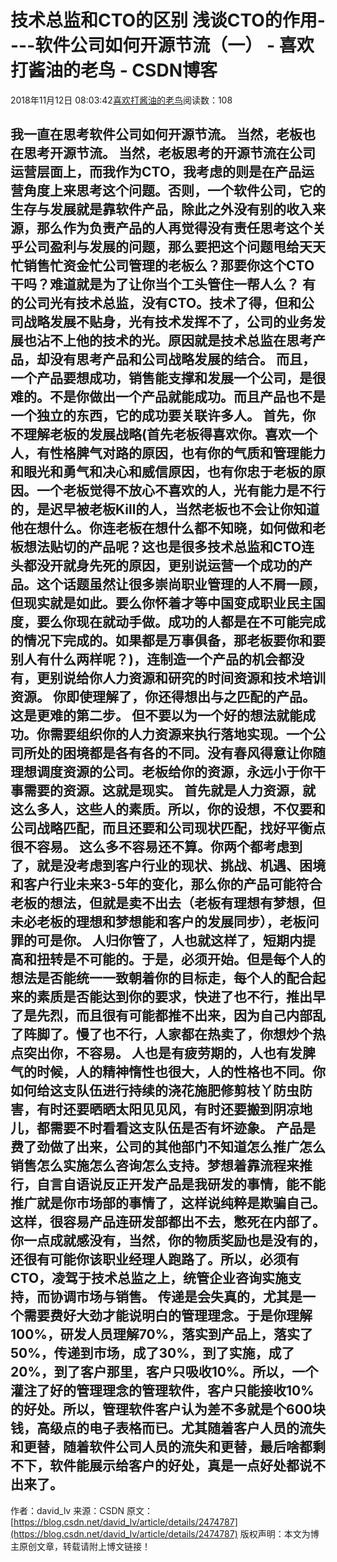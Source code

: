 
# 技术总监和CTO的区别 浅谈CTO的作用----软件公司如何开源节流（一） - 喜欢打酱油的老鸟 - CSDN博客


2018年11月12日 08:03:42[喜欢打酱油的老鸟](https://me.csdn.net/weixin_42137700)阅读数：108


我一直在思考软件公司如何开源节流。
当然，老板也在思考开源节流。
当然，老板思考的开源节流在公司运营层面上，而我作为CTO，我考虑的则是在产品运营角度上来思考这个问题。否则，一个软件公司，它的生存与发展就是靠软件产品，除此之外没有别的收入来源，那么作为负责产品的人再觉得没有责任思考这个关乎公司盈利与发展的问题，那么要把这个问题甩给天天忙销售忙资金忙公司管理的老板么？那要你这个CTO干吗？难道就是为了让你当个工头管住一帮人么？
有的公司光有技术总监，没有CTO。技术了得，但和公司战略发展不贴身，光有技术发挥不了，公司的业务发展也沾不上他的技术的光。原因就是技术总监在思考产品，却没有思考产品和公司战略发展的结合。
而且，一个产品要想成功，销售能支撑和发展一个公司，是很难的。不是你做出一个产品就能成功。而且产品也不是一个独立的东西，它的成功要关联许多人。
首先，你不理解老板的发展战略(首先老板得喜欢你。喜欢一个人，有性格脾气对路的原因，也有你的气质和管理能力和眼光和勇气和决心和威信原因，也有你忠于老板的原因。一个老板觉得不放心不喜欢的人，光有能力是不行的，是迟早被老板Kill的人，当然老板也不会让你知道他在想什么。你连老板在想什么都不知晓，如何做和老板想法贴切的产品呢？这也是很多技术总监和CTO连头都没开就身先死的原因，更别说运营一个成功的产品。这个话题虽然让很多崇尚职业管理的人不屑一顾，但现实就是如此。要么你怀着才等中国变成职业民主国度，要么你现在就动手做。成功的人都是在不可能完成的情况下完成的。如果都是万事俱备，那老板要你和要别人有什么两样呢？)，连制造一个产品的机会都没有，更别说给你人力资源和研究的时间资源和技术培训资源。
你即使理解了，你还得想出与之匹配的产品。这是更难的第二步。
但不要以为一个好的想法就能成功。你需要组织你的人力资源来执行落地实现。一个公司所处的困境都是各有各的不同。没有春风得意让你随理想调度资源的公司。老板给你的资源，永远小于你干事需要的资源。这就是现实。
首先就是人力资源，就这么多人，这些人的素质。所以，你的设想，不仅要和公司战略匹配，而且还要和公司现状匹配，找好平衡点很不容易。
这么多不容易还不算。你两个都考虑到了，就是没考虑到客户行业的现状、挑战、机遇、困境和客户行业未来3-5年的变化，那么你的产品可能符合老板的想法，但就是卖不出去（老板有理想有梦想，但未必老板的理想和梦想能和客户的发展同步），老板问罪的可是你。
人归你管了，人也就这样了，短期内提高和扭转是不可能的。于是，必须开始。但是每个人的想法是否能统一一致朝着你的目标走，每个人的配合起来的素质是否能达到你的要求，快进了也不行，推出早了是先烈，而且很有可能都推不出来，因为自己内部乱了阵脚了。慢了也不行，人家都在热卖了，你想炒个热点突出你，不容易。
人也是有疲劳期的，人也有发脾气的时候，人的精神惰性也很大，人的性格也不同。你如何给这支队伍进行持续的浇花施肥修剪枝丫防虫防害，有时还要晒晒太阳见见风，有时还要搬到阴凉地儿，都需要不时看看这支队伍是否有坏迹象。
产品是费了劲做了出来，公司的其他部门不知道怎么推广怎么销售怎么实施怎么咨询怎么支持。梦想着靠流程来推行，自言自语说反正开发产品是我研发的事情，能不能推广就是你市场部的事情了，这样说纯粹是欺骗自己。这样，很容易产品连研发部都出不去，憋死在内部了。你一点成就感没有，当然，你的物质奖励也是没有的，还很有可能你该职业经理人跑路了。所以，必须有CTO，凌驾于技术总监之上，统管企业咨询实施支持，而协调市场与销售。
传递是会失真的，尤其是一个需要费好大劲才能说明白的管理理念。于是你理解100%，研发人员理解70%，落实到产品上，落实了50%，传递到市场，成了30%，到了实施，成了20%，到了客户那里，客户只吸收10%。所以，一个灌注了好的管理理念的管理软件，客户只能接收10%的好处。所以，管理软件客户认为差不多就是个600块钱，高级点的电子表格而已。尤其随着客户人员的流失和更替，随着软件公司人员的流失和更替，最后啥都剩不下，软件能展示给客户的好处，真是一点好处都说不出来了。
---------------------
作者：david_lv
来源：CSDN
原文：[https://blog.csdn.net/david_lv/article/details/2474787](https://blog.csdn.net/david_lv/article/details/2474787)
版权声明：本文为博主原创文章，转载请附上博文链接！


